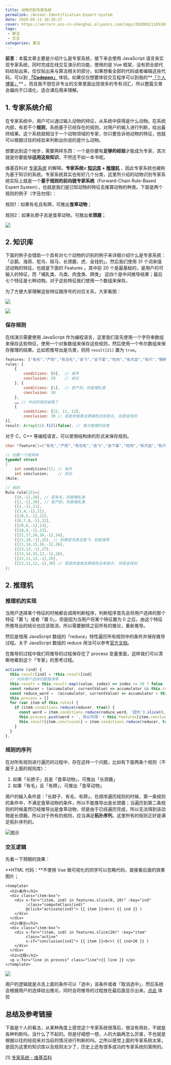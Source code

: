 ```yaml
---
title: 动物识别专家系统
permalink: /Animal-Identification-Expert-System
date: 2020-05-11 10:20:17
cover: https://xerrors.oss-cn-shanghai.aliyuncs.com/imgs/20200521105108.png
tags: 
 - 算法
 - 交互
categories: 算法
---
```


**前言**：本篇文章主要是介绍什么是专家系统，接下来会使用 JavaScript 语言来实现专家系统，同时完成在线交互演示的功能，使用的是 Vue 框架，没有把全部代码给贴出来，仅仅贴出来与算法相关的部分，如果想看全部的代码或者编辑这些代码，可以到 **[「Codepen」](https://codepen.io/xerrors/pen/abvGeqy)** 体验。如果仅仅想要体验交互程序可以到我的**[「个人博客」](https://www.xerrors.fun/Animal-Identification-Expert-System/)** 。而且我不想在非专业的文章里面出现很多的专有词汇，所以整篇文章会偏向于口语化，适合课后用来理解。

## 1. 专家系统介绍

在专家系统中，用户可以通过输入动物的特征，从系统中获得是什么动物。在系统内部，有若干个**规则**，系统基于已经存在的规则，对用户的输入进行判断，给出最终结果。这个系统就相当于一个动物领域的专家，你只要告诉他动物的特征，他就可以根据过往的经验来判断出你说的是什么动物。

想要达到这个地步，需要两样东西：一个是你要有**足够的经验**才能成为专家，其次就是你要能够**运用这些知识**，不然还不如一本书呢。

维基百科对 [专家系统](https://zh.wikipedia.org/wiki/%E4%B8%93%E5%AE%B6%E7%B3%BB%E7%BB%9F) 的解释。**专家系统= [知识库](https://zh.wikipedia.org/wiki/知识库) + [推理机](https://zh.wikipedia.org/wiki/推理机)** ，因此专家系统也被称为基于知识的系统。专家系统其实也有好几个分类，这里所介绍的动物识别专家系统实际上就是一个**基于规则的前向链专家系统**（Forward-Chain Rule-Based Expert System），也就是我们是已知动物的特征去推算动物的种类。下面是两个规则的例子（字丑勿怪）：

规则1：如果有毛且有蹄，可推出**食草动物**；

规则2：如果长脖子且是食草动物，可推出**长颈鹿**；

![](https://xerrors.oss-cn-shanghai.aliyuncs.com/img20200511154255.png)

## 2. 知识库

下面的例子会借助一个具有对七个动物的识别的例子来详细介绍什么是专家系统：「企鹅、海燕、鸵鸟、斑马、长颈鹿、虎、金钱豹」。然后我们使用 31 个词来描述动物的特征，也就是下面的 Features 。其中前 20 个是最基础的，是用户的可输入的特征，而「哺乳类、鸟类、肉食类、蹄类」 这四个是中间推导结果；最后七个特征是七种动物。对于这些特征我们使用一个数组来保存。

为了方便大家理解这些特征跟序号的对应关系，大家看图：

![](https://xerrors.oss-cn-shanghai.aliyuncs.com/img20200511213415.png)

![](https://xerrors.oss-cn-shanghai.aliyuncs.com/img20200511213715.png)

### 保存规则

在线演示需要使用 JavaScript 作为编程语言，这里我们首先使用一个字符串数组来保存这些特征，使用一个对象数组来保存这些规则，然后使用一个布尔数组来保存推理的结果。比如若推导出是鸟类，则将 `result[21]` 置为 `true`。

```javascript
features: ["有毛","产奶","有羽毛","会飞","会下蛋","吃肉","有犬齿","有爪","眼睛盯前方","有蹄","反刍","黄褐色","有斑点","有黑色条纹","长脖","长腿","不会飞","会游泳","黑白两色","善飞","哺乳类","鸟类","肉食类","蹄类","企鹅","海燕","鸵鸟","斑马","长颈鹿","虎","金钱豹"],
rules: [
    {
        conditions: [0],  // 条件
        conclusion: 20    // 结论
    }, {
        conditions: [1],  // 若产奶，则是哺乳类
        conclusion: 20
    }, 
    …… // 中间的规则省略了
    {
    	conditions: [22, 11, 12], 
    	conclusion: 30 // 若是肉食类且黄褐色且有斑点, 则是金钱豹
}],
result: Array(31).fill(false), // 表示推理的结果
```

对于 C，C++ 等编程语言，可以使用结构体的形式来保存规则。

```c
char *feature[]={"有毛","产奶","有羽毛","会飞","会下蛋","吃肉","有犬齿","有爪","眼睛盯前方","有蹄","反刍","黄褐色","有斑点","有黑色条纹","长脖","长腿","不会飞","会游泳","黑白两色","善飞","哺乳类","鸟类","肉食类","蹄类","企鹅","海燕","鸵鸟","斑马","长颈鹿","虎","金钱豹"};

// 创建一个结构体
typedef struct  
{
	int conditions[5]; // 条件
    int conclusion;    // 结论
}Rule;

// 规则
Rule rule[15]={
	{{0,-1},20}, // 若有毛，则是哺乳类
	{{1,-1},20}, // 若产奶，则是哺乳类
	{{2,-1},21},
	{{3,4,-1},21},
	{{20,5,-1},22},
	{{6,7,8,-1},22},
	{{20,8,-1},23},
	{{20,9,-1},23},
	{{21,17,18,16,-1},24},
	{{21,19,-1},25}, // 如果是鸟类且善飞，则是海燕
	{{21,14,15,16,-1},26},
	{{23,13,-1},27},
	{{23,14,15,12,-1},28},
	{{22,11,13,-1},29},
	{{22,11,12,-1},30} // 若是肉食类且黄褐色且有斑点, 则是金钱豹
};
```

## 2. 推理机

### 推理机的实现

当用户选择某个特征的时候都会调用判断程序，判断程序首先会将用户选择的那个特征「置 1」或者「置 0」，但是因为当用户将某个特征置为 0 之后，由这个特征所推导出的结论也应该取消，所以需要删除之前所有的推论，重新推导。

然后是借用 JavaScript 数组的「reduce」特性遍历所有规则中的条件并保存推导过程。关于 JavaScript 数组的 reduce  用法可以参考[官方文档](https://developer.mozilla.org/zh-CN/docs/Web/JavaScript/Reference/Global_Objects/Array/Reduce)。

在推导的过程中我们将推导的过程保存在了 process 变量里面，这样我们可以清晰地看到这个「专家」的思考过程。

```javascript
activate (ind) {
  this.result[ind] = !this.result[ind]
  // 对非用户选择的数据清零
  this.result = this.result.map((value, index) => index >= 20 ? false : value )
  const reducer = (accumulator, currentValue) => accumulator && this.result[currentValue];
  const reduce_word =  (accumulator, currentValue) => accumulator + this.features[currentValue] + '且';
  this.process = []
  for (var item of this.rules) {
    if (item.conditions.reduce(reducer, true)) {
      const word = item.conditions.reduce(reduce_word, '因为').slice(0, -1)
      this.process.push(word + ', 所以可得' + this.features[item.conclusion])
      this.result[item.conclusion] = item.conditions.reduce(reducer, true)
    }
  }
},
```

### 规则的序列

在对所有规则进行遍历的过程中，存在这样一个问题，比如有下面两条个规则（不属于上面的规则库）：

1. 如果「长脖子」且是「食草动物」，可推出「长颈鹿」
2. 如果「有毛」且「有蹄」，可推出「食草动物」

用户的输入条件是：「长脖子、有毛、有蹄」，在顺序遍历规则的时候，第一条规则的条件中，不满足食草动物的条件，所以不能推导出是长颈鹿；当遍历到第二条规则的时候虽然已经推导出是食草动物，但是由于已经遍历完成，所以无法得到该动物是长颈鹿。所以对于所有的规则，应当满足**拓扑序列**。这里所有的规则正好是满足拓扑序列的。

![图示](https://xerrors.oss-cn-shanghai.aliyuncs.com/img20200511115652.png)

### 交互逻辑

先看一下预期的效果：

**HTML 代码：**不使用 Vue 做可视化的同学可以忽略代码，直接看后面的效果图片；

```vue
<template>
  <h2>条件</h2>
  <div class="item-box">
    <div v-for="(item, ind) in features.slice(0, 20)" :key="ind" 
         :class="computeClass(ind)"
         @click="activate(ind)"> {{ item }}<br>( {{ ind }} )
    </div>
  </div>
  <h2>推论</h2>
  <div class="item-box">
    <div v-for="(item, ind) in features.slice(20)" :key="item" 
         class="active"
         v-if="conclusion[ind]"> {{ item }}<br>( {{ ind+20 }} )
    </div>
  </div>  
  <h2>过程</h2>
  <p v-for="line in process" class="line">{{ line }} </p>
</template>
```

![](https://xerrors.oss-cn-shanghai.aliyuncs.com/img20200511162235.png)

用户的逻辑就是点击上面的条件可以「选中」该条件或者「取消选中」，然后系统会根据用户的选择给出推论，同时会将推导的过程放在最后面显示出来。[点此](https://www.xerrors.fun/Animal-Identification-Expert-System/) 体验

## 总结及参考链接

下面是个人的看法，从某种角度上感觉这个专家系统很落后，很没有用处，不就是各种判断吗，没什么了不起的。但是仔细想一想，人的大脑再怎么厉害，不也就是根据以往的经验来对当前的情况进行判断的吗。之所以感觉上面的专家系统太笨，是因为这里的知识库以及规则太少了，历史上还有很多成功的专家系统的案例的。

[1] [专家系统 - 维基百科]([https://zh.wikipedia.org/wiki/%E4%B8%93%E5%AE%B6%E7%B3%BB%E7%BB%9F](https://zh.wikipedia.org/wiki/专家系统))